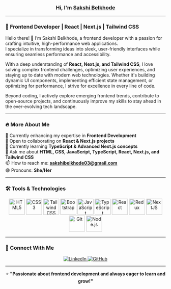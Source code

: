 ### <div align="center">Hi, I'm  <a href="https://linkedin.com/in/devid-bisen" rel="nofollow">Sakshi Belkhode</a></div>  

---

### 🚀 Frontend Developer | React | Next.js | Tailwind CSS

Hello there! 👋 I’m Sakshi Belkhode, a frontend developer with a passion for crafting intuitive, high-performance web applications.  
I specialize in transforming ideas into sleek, user-friendly interfaces while ensuring seamless performance and accessibility.  

With a deep understanding of **React, Next.js, and Tailwind CSS**, I love solving complex frontend challenges, optimizing user experiences, and staying up to date with modern web technologies. Whether it's building dynamic UI components, implementing efficient state management, or optimizing for performance, I strive for excellence in every line of code.  

Beyond coding, I actively explore emerging frontend trends, contribute to open-source projects, and continuously improve my skills to stay ahead in the ever-evolving tech landscape.  

---

### 🔥 More About Me  

🔭 Currently enhancing my expertise in **Frontend Development**  
👯 Open to collaborating on **React & Next.js projects**  
🌱 Currently learning **TypeScript & Advanced Next.js concepts**  
💬 Ask me about **HTML, CSS, JavaScript, TypeScript, React, Next.js, and Tailwind CSS**  
📫 How to reach me: **sakshibelkhode03@gmail.com**  
😄 Pronouns: **She/Her**  

---

### 🛠 Tools & Technologies  

<div align="center">  
<a href="https://developer.mozilla.org/en-US/docs/Web/HTML" target="_blank"><img src="https://profilinator.rishav.dev/skills-assets/html5-original-wordmark.svg" alt="HTML5" height="50" /></a>  
<a href="https://developer.mozilla.org/en-US/docs/Web/CSS" target="_blank"><img src="https://profilinator.rishav.dev/skills-assets/css3-original-wordmark.svg" alt="CSS3" height="50" /></a>  
<a href="https://tailwindcss.com/" target="_blank"><img src="https://profilinator.rishav.dev/skills-assets/tailwindcss.svg" alt="Tailwind CSS" height="50" /></a>  
<a href="https://getbootstrap.com/" target="_blank"><img src="https://profilinator.rishav.dev/skills-assets/bootstrap-plain.svg" alt="Bootstrap" height="50" /></a>  
<a href="https://developer.mozilla.org/en-US/docs/Web/JavaScript" target="_blank"><img src="https://profilinator.rishav.dev/skills-assets/javascript-original.svg" alt="JavaScript" height="50" /></a>  
<a href="https://www.typescriptlang.org/" target="_blank"><img src="https://profilinator.rishav.dev/skills-assets/typescript-original.svg" alt="TypeScript" height="50" /></a>  
<a href="https://react.dev/" target="_blank"><img src="https://profilinator.rishav.dev/skills-assets/react-original-wordmark.svg" alt="React" height="50" /></a>  
<a href="https://redux.js.org/" target="_blank"><img src="https://profilinator.rishav.dev/skills-assets/redux-original.svg" alt="Redux" height="50" /></a>  
<a href="https://nextjs.org/" target="_blank"><img src="https://profilinator.rishav.dev/skills-assets/nextjs.png" alt="NextJS" height="50" /></a>  
<a href="https://git-scm.com/" target="_blank"><img src="https://profilinator.rishav.dev/skills-assets/git-scm-icon.svg" alt="Git" height="50" /></a>  
<a href="https://nodejs.org/" target="_blank"><img src="https://profilinator.rishav.dev/skills-assets/nodejs-original-wordmark.svg" alt="Node.js" height="50" /></a>  
</div>  

---

### 📡 Connect With Me  

<div align="center">
<a href="linkedin.com/in/sakshi-belkhode-96262422b" target="_blank">
<img src="https://img.shields.io/badge/linkedin-%231E77B5.svg?&style=for-the-badge&logo=linkedin&logoColor=white" alt="LinkedIn" />
</a>
<a href="https://github.com/SakshiBelkhode" target="_blank">
<img src="https://img.shields.io/badge/github-%2324292e.svg?&style=for-the-badge&logo=github&logoColor=white" alt="GitHub" />
</a>


---

⭐ **"Passionate about frontend development and always eager to learn and grow!"**  

